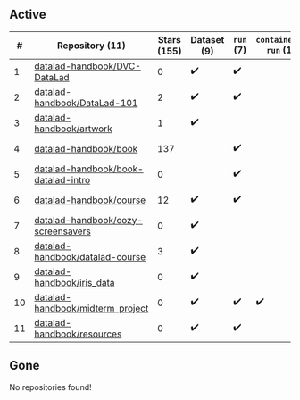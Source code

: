 ## Active
| # | Repository (11) | Stars (155) | Dataset (9) | `run` (7) | `containers-run` (1) | Last Modified |
| --- | --- | --- | --- | --- | --- | --- |
| 1 | [datalad-handbook/DVC-DataLad](https://github.com/datalad-handbook/DVC-DataLad) | 0 | :heavy_check_mark: | :heavy_check_mark: |  | 2021-11-26 13:07:27+00:00 |
| 2 | [datalad-handbook/DataLad-101](https://github.com/datalad-handbook/DataLad-101) | 2 | :heavy_check_mark: | :heavy_check_mark: |  | 2023-06-06 12:48:49+00:00 |
| 3 | [datalad-handbook/artwork](https://github.com/datalad-handbook/artwork) | 1 | :heavy_check_mark: |  |  | 2024-01-18 06:47:29+00:00 |
| 4 | [datalad-handbook/book](https://github.com/datalad-handbook/book) | 137 |  | :heavy_check_mark: |  | 2024-03-08 10:30:52+00:00 |
| 5 | [datalad-handbook/book-datalad-intro](https://github.com/datalad-handbook/book-datalad-intro) | 0 |  | :heavy_check_mark: |  | 2023-12-04 08:59:26+00:00 |
| 6 | [datalad-handbook/course](https://github.com/datalad-handbook/course) | 12 | :heavy_check_mark: | :heavy_check_mark: |  | 2024-02-24 01:16:21+00:00 |
| 7 | [datalad-handbook/cozy-screensavers](https://github.com/datalad-handbook/cozy-screensavers) | 0 | :heavy_check_mark: |  |  | 2024-01-30 13:40:13+00:00 |
| 8 | [datalad-handbook/datalad-course](https://github.com/datalad-handbook/datalad-course) | 3 | :heavy_check_mark: |  |  | 2024-03-26 19:20:07+00:00 |
| 9 | [datalad-handbook/iris_data](https://github.com/datalad-handbook/iris_data) | 0 | :heavy_check_mark: |  |  | 2019-11-18 13:09:44+00:00 |
| 10 | [datalad-handbook/midterm_project](https://github.com/datalad-handbook/midterm_project) | 0 | :heavy_check_mark: | :heavy_check_mark: | :heavy_check_mark: | 2023-06-05 08:50:08+00:00 |
| 11 | [datalad-handbook/resources](https://github.com/datalad-handbook/resources) | 0 | :heavy_check_mark: | :heavy_check_mark: |  | 2023-10-12 10:35:57+00:00 |

## Gone
No repositories found!
